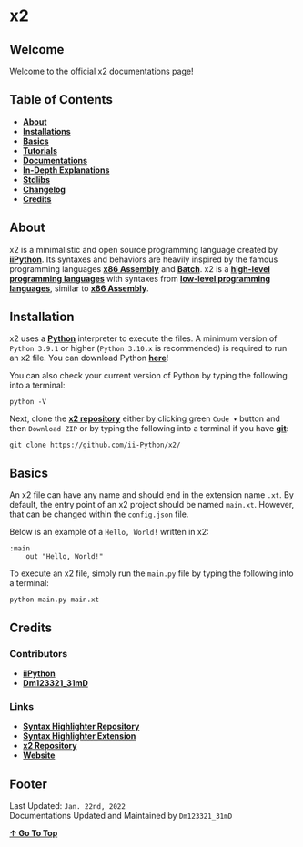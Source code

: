 # x2

## Welcome

Welcome to the official x2 documentations page!

## Table of Contents
- [**About**](#about)
- [**Installations**](#installations)
- [**Basics**](#basics)
- [**Tutorials**](docs/tutorials/tutorials.md#tutorials)
- [**Documentations**](docs/ducmentations/ducmentations.md#x2-documentations)
- [**In-Depth Explanations**](docs/indepth/indepth.md#in-depth-explanations)
- [**Stdlibs**](docs/stdlibs/stdlibs.md#standard-libraries)
- [**Changelog**](docs/changelogs/x2.2.md#changelogs)
- [**Credits**](#credits)

## About

x2 is a minimalistic and open source programming language created by [**iiPython**](https://github.com/ii-Python/). Its syntaxes and behaviors are heavily inspired by the famous programming languages [**x86 Assembly**](https://en.wikipedia.org/wiki/X86_assembly_language/) and [**Batch**](https://en.wikipedia.org/wiki/Batch_file/). x2 is a [**high-level programming languages**](https://en.wikipedia.org/wiki/High-level_programming_language/) with syntaxes from [**low-level programming languages**](https://en.wikipedia.org/wiki/Low-level_programming_language/), similar to [**x86 Assembly**](https://en.wikipedia.org/wiki/X86_assembly_language/).

## Installation

x2 uses a [**Python**](https://python.org/) interpreter to execute the files. A minimum version of `Python 3.9.1` or higher (`Python 3.10.x` is recommended) is required to run an x2 file. You can download Python [**here**](https://www.python.org/downloads/)!

You can also check your current version of Python by typing the following into a terminal:

```
python -V
```

Next, clone the [**x2 repository**](https://github.com/ii-Python/x2/) either by clicking green `Code ▾` button and then `Download ZIP` or by typing the following into a terminal if you have [**git**](https://git-scm.com/):

```
git clone https://github.com/ii-Python/x2/
```

## Basics

An x2 file can have any name and should end in the extension name `.xt`. By default, the entry point of an x2 project should be named `main.xt`. However, that can be changed within the `config.json` file.

Below is an example of a `Hello, World!` written in x2:

```xt
:main
    out "Hello, World!"
```

To execute an x2 file, simply run the `main.py` file by typing the following into a terminal:

```
python main.py main.xt
```

## Credits

### Contributors
- [**iiPython**](https://github.com/ii-Python/)
- [**Dm123321_31mD**](https://github.com/Dm12332131mD/)

### Links
- [**Syntax Highlighter Repository**](https://github.com/Dm12332131mD/x2-theme/)
- [**Syntax Highlighter Extension**](https://marketplace.visualstudio.com/items?itemName=iiPython.x2)
- [**x2 Repository**](https://github.com/ii-Python/x2/)
- [**Website**](https://local.iipython.cf/)

## Footer

Last Updated: `Jan. 22nd, 2022` <br>
Documentations Updated and Maintained by `Dm123321_31mD`

[**↑ Go To Top**](#x2)